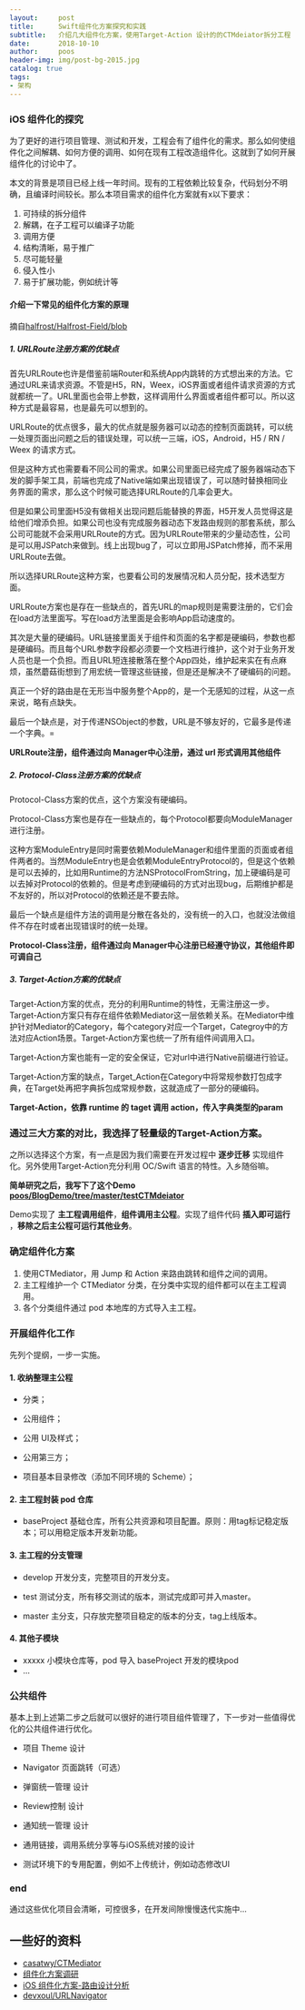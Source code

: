 ```yaml
---
layout:     post
title:      Swift组件化方案探究和实践
subtitle:   介绍几大组件化方案，使用Target-Action 设计的的CTMdeiator拆分工程
date:       2018-10-10
author:     poos
header-img: img/post-bg-2015.jpg
catalog: true
tags:
- 架构
---
```



### iOS 组件化的探究


为了更好的进行项目管理、测试和开发，工程会有了组件化的需求。那么如何使组件化之间解耦、如何方便的调用、如何在现有工程改造组件化。这就到了如何开展组件化的讨论中了。

本文的背景是项目已经上线一年时间。现有的工程依赖比较复杂，代码划分不明确，且编译时间较长。那么本项目需求的组件化方案就有x以下要求：

1. 可持续的拆分组件
2. 解耦，在子工程可以编译子功能
3. 调用方便
4. 结构清晰，易于推广
5. 尽可能轻量
6. 侵入性小
7. 易于扩展功能，例如统计等




#### 介绍一下常见的组件化方案的原理

摘自[halfrost/Halfrost-Field/blob](https://github.com/halfrost/Halfrost-Field/blob/master/contents/iOS/iOSRouter/iOS_Router.md)

##### 1. URLRoute注册方案的优缺点

首先URLRoute也许是借鉴前端Router和系统App内跳转的方式想出来的方法。它通过URL来请求资源。不管是H5，RN，Weex，iOS界面或者组件请求资源的方式就都统一了。URL里面也会带上参数，这样调用什么界面或者组件都可以。所以这种方式是最容易，也是最先可以想到的。

URLRoute的优点很多，最大的优点就是服务器可以动态的控制页面跳转，可以统一处理页面出问题之后的错误处理，可以统一三端，iOS，Android，H5 / RN / Weex 的请求方式。

但是这种方式也需要看不同公司的需求。如果公司里面已经完成了服务器端动态下发的脚手架工具，前端也完成了Native端如果出现错误了，可以随时替换相同业务界面的需求，那么这个时候可能选择URLRoute的几率会更大。

但是如果公司里面H5没有做相关出现问题后能替换的界面，H5开发人员觉得这是给他们增添负担。如果公司也没有完成服务器动态下发路由规则的那套系统，那么公司可能就不会采用URLRoute的方式。因为URLRoute带来的少量动态性，公司是可以用JSPatch来做到。线上出现bug了，可以立即用JSPatch修掉，而不采用URLRoute去做。

所以选择URLRoute这种方案，也要看公司的发展情况和人员分配，技术选型方面。

URLRoute方案也是存在一些缺点的，首先URL的map规则是需要注册的，它们会在load方法里面写。写在load方法里面是会影响App启动速度的。

其次是大量的硬编码。URL链接里面关于组件和页面的名字都是硬编码，参数也都是硬编码。而且每个URL参数字段都必须要一个文档进行维护，这个对于业务开发人员也是一个负担。而且URL短连接散落在整个App四处，维护起来实在有点麻烦，虽然蘑菇街想到了用宏统一管理这些链接，但是还是解决不了硬编码的问题。

真正一个好的路由是在无形当中服务整个App的，是一个无感知的过程，从这一点来说，略有点缺失。

最后一个缺点是，对于传递NSObject的参数，URL是不够友好的，它最多是传递一个字典。=

**URLRoute注册，组件通过向 Manager中心注册，通过 url 形式调用其他组件**

##### 2. Protocol-Class注册方案的优缺点

Protocol-Class方案的优点，这个方案没有硬编码。

Protocol-Class方案也是存在一些缺点的，每个Protocol都要向ModuleManager进行注册。

这种方案ModuleEntry是同时需要依赖ModuleManager和组件里面的页面或者组件两者的。当然ModuleEntry也是会依赖ModuleEntryProtocol的，但是这个依赖是可以去掉的，比如用Runtime的方法NSProtocolFromString，加上硬编码是可以去掉对Protocol的依赖的。但是考虑到硬编码的方式对出现bug，后期维护都是不友好的，所以对Protocol的依赖还是不要去除。

最后一个缺点是组件方法的调用是分散在各处的，没有统一的入口，也就没法做组件不存在时或者出现错误时的统一处理。

**Protocol-Class注册，组件通过向 Manager中心注册已经遵守协议，其他组件即可调自己**

##### 3. Target-Action方案的优缺点

Target-Action方案的优点，充分的利用Runtime的特性，无需注册这一步。Target-Action方案只有存在组件依赖Mediator这一层依赖关系。在Mediator中维护针对Mediator的Category，每个category对应一个Target，Categroy中的方法对应Action场景。Target-Action方案也统一了所有组件间调用入口。

Target-Action方案也能有一定的安全保证，它对url中进行Native前缀进行验证。

Target-Action方案的缺点，Target_Action在Category中将常规参数打包成字典，在Target处再把字典拆包成常规参数，这就造成了一部分的硬编码。

**Target-Action，依靠 runtime 的 taget 调用 action，传入字典类型的param**

### 通过三大方案的对比，我选择了轻量级的Target-Action方案。

之所以选择这个方案，有一点是因为我们需要在开发过程中 **逐步迁移** 实现组件化。另外使用Target-Action充分利用 OC/Swift 语言的特性。入乡随俗嘛。

**简单研究之后，我写下了这个Demo [poos/BlogDemo/tree/master/testCTMdeiator](https://github.com/poos/BlogDemo)**

Demo实现了 **主工程调用组件**，**组件调用主公程**。实现了组件代码 **插入即可运行** ，**移除之后主公程可运行其他业务**。

### 确定组件化方案

1. 使用CTMediator，用 Jump 和 Action 来路由跳转和组件之间的调用。
2. 主工程维护一个 CTMediator 分类，在分类中实现的组件都可以在主工程调用。
3. 各个分类组件通过 pod 本地库的方式导入主工程。

### 开展组件化工作

先列个提纲，一步一实施。

#### 1. 收纳整理主公程

- 分类；

- 公用组件；

- 公用 UI及样式；

- 公用第三方；

- 项目基本目录修改（添加不同环境的 Scheme）；

#### 2. 主工程封装 pod 仓库

- baseProject 基础仓库，所有公共资源和项目配置。原则：用tag标记稳定版本；可以用稳定版本开发新功能。

#### 3. 主工程的分支管理

- develop 开发分支，完整项目的开发分支。

- test 测试分支，所有移交测试的版本，测试完成即可并入master。

- master 主分支，只存放完整项目稳定的版本的分支，tag上线版本。

#### 4. 其他子模块

- xxxxx 小模块仓库等，pod 导入 baseProject 开发的模块pod
- ...

### 公共组件

基本上到上述第二步之后就可以很好的进行项目组件管理了，下一步对一些值得优化的公共组件进行优化。


- 项目 Theme 设计

- Navigator 页面跳转（可选）

- 弹窗统一管理 设计

- Review控制 设计

- 通知统一管理 设计

- 通用链接，调用系统分享等与iOS系统对接的设计

- 测试环境下的专用配置，例如不上传统计，例如动态修改UI


### end

通过这些优化项目会清晰，可控很多，在开发间隙慢慢迭代实施中...


## 一些好的资料

- [casatwy/CTMediator](https://github.com/casatwy/CTMediator)
- [组件化方案调研](https://juejin.im/post/5a7dcc025188254e5c6c6120)
- [iOS 组件化方案-路由设计分析](https://halfrost.com/ios_router/)
- [devxoul/URLNavigator](https://github.com/devxoul/URLNavigator)

